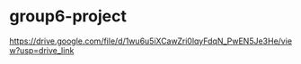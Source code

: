 # group6-project
https://drive.google.com/file/d/1wu6u5iXCawZri0lqyFdqN_PwEN5Je3He/view?usp=drive_link
